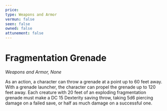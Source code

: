 ```yaml
---
price: 
type: Weapons and Armor
vermun: false
seen: false
owned: false
attunement: false
---
```

# Fragmentation Grenade

*Weapons and Armor, None*

As an action, a character can throw a grenade at a point up to 60 feet away. With a grenade launcher, the character can propel the grenade up to 120 feet away. Each creature with 20 feet of an exploding fragmentation grenade must make a DC 15 Dexterity saving throw, taking 5d6 piercing damage on a failed save, or half as much damage on a successful one.